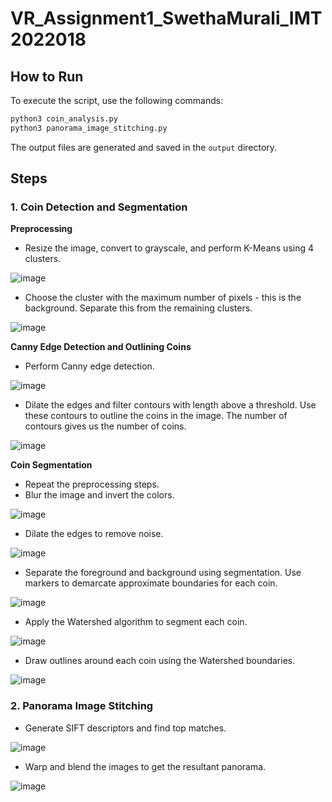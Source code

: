 # VR_Assignment1_SwethaMurali_IMT2022018

## How to Run

To execute the script, use the following commands:

```sh
python3 coin_analysis.py
python3 panorama_image_stitching.py
```

The output files are generated and saved in the `output` directory.

## Steps

### 1. Coin Detection and Segmentation

**Preprocessing**

- Resize the image, convert to grayscale, and perform K-Means using 4 clusters.

![image](https://github.com/user-attachments/assets/d350df48-0a00-4bf0-be4d-d8417c166632)

- Choose the cluster with the maximum number of pixels - this is the background. Separate this from the remaining clusters.

![image](https://github.com/user-attachments/assets/28d7e8ae-6b51-4983-91a6-7c451485cf35)



**Canny Edge Detection and Outlining Coins**

- Perform Canny edge detection.

![image](https://github.com/user-attachments/assets/f60ca057-fdb6-4fc3-8f2d-a8725d6f74da)

- Dilate the edges and filter contours with length above a threshold. Use these contours to outline the coins in the image. The number of contours gives us the number of coins.

![image](https://github.com/user-attachments/assets/dc1ca2fa-1b79-430e-af7e-25133a878301)



**Coin Segmentation**
- Repeat the preprocessing steps.
- Blur the image and invert the colors.
 
![image](https://github.com/user-attachments/assets/a87a9d0c-1d91-46f4-996a-f928a92bb213)

- Dilate the edges to remove noise.

![image](https://github.com/user-attachments/assets/5cb9c7dd-112e-47ae-84d8-8a1ca91ea1b6)

- Separate the foreground and background using segmentation. Use markers to demarcate approximate boundaries for each coin.

![image](https://github.com/user-attachments/assets/b3f960ec-eefb-47b5-9568-9d070873265a)

- Apply the Watershed algorithm to segment each coin.

![image](https://github.com/user-attachments/assets/f7560cdb-763c-4680-871a-3785b6b3b4a9)

- Draw outlines around each coin using the Watershed boundaries.

![image](https://github.com/user-attachments/assets/36128a27-2d22-469b-aeb6-b33655af9612)

### 2. Panorama Image Stitching

- Generate SIFT descriptors and find top matches.

![image](https://github.com/user-attachments/assets/28b307bf-d0b0-4f83-a7f7-80dc3ebfd137)

- Warp and blend the images to get the resultant panorama.

![image](https://github.com/user-attachments/assets/c93a4d71-cc55-4745-9aea-4ea1f10975d6)

